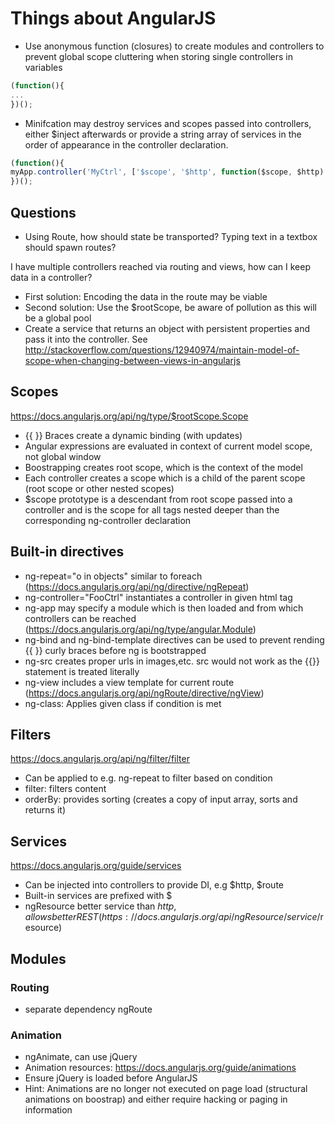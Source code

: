 # Things about AngularJS




* Use anonymous function (closures) to create modules and controllers to prevent global scope cluttering when storing single controllers in variables
```javascript
(function(){
...
})();
```

* Minifcation may destroy services and scopes passed into controllers, either $inject afterwards or provide a string array of services in the order of appearance in the controller declaration.
```javascript
(function(){
myApp.controller('MyCtrl', ['$scope', '$http', function($scope, $http) {...}]);
})();
```

## Questions

* Using Route, how should state be transported? Typing text in a textbox should spawn routes?

I have multiple controllers reached via routing and views, how can I keep data in a controller?
* First solution: Encoding the data in the route may be viable
* Second solution: Use the $rootScope, be aware of pollution as this will be a global pool
* Create a service that returns an object with persistent properties and pass it into the controller. See http://stackoverflow.com/questions/12940974/maintain-model-of-scope-when-changing-between-views-in-angularjs

## Scopes

https://docs.angularjs.org/api/ng/type/$rootScope.Scope

* {{ }} Braces create a dynamic binding (with updates)
* Angular expressions are evaluated in context of current model scope, not global window
* Boostrapping creates root scope, which is the context of the model
* Each controller creates a scope which is a child of the parent scope (root scope or other nested scopes)
* $scope prototype is a descendant from root scope passed into a controller and is the scope for all tags nested deeper than the corresponding ng-controller declaration

## Built-in directives

* ng-repeat="o in objects" similar to foreach (https://docs.angularjs.org/api/ng/directive/ngRepeat)
* ng-controller="FooCtrl" instantiates a controller in given html tag
* ng-app may specify a module which is then loaded and from which controllers can be reached (https://docs.angularjs.org/api/ng/type/angular.Module)
* ng-bind and ng-bind-template directives can be used to prevent rending {{ }} curly braces before ng is bootstrapped
* ng-src creates proper urls in images,etc. src would not work as the {{}} statement is treated literally
* ng-view includes a view template for current route (https://docs.angularjs.org/api/ngRoute/directive/ngView)
* ng-class: Applies given class if condition is met


## Filters

https://docs.angularjs.org/api/ng/filter/filter

* Can be applied to e.g. ng-repeat to filter based on condition
* filter: filters content
* orderBy: provides sorting (creates a copy of input array, sorts and returns it)


## Services

https://docs.angularjs.org/guide/services

* Can be injected into controllers to provide DI, e.g $http, $route
* Built-in services are prefixed with $
* ngResource better service than $http, allows better REST (https://docs.angularjs.org/api/ngResource/service/$resource)

## Modules

### Routing
* separate dependency ngRoute

### Animation

* ngAnimate, can use jQuery
* Animation resources: https://docs.angularjs.org/guide/animations
* Ensure jQuery is loaded before AngularJS
* Hint: Animations are no longer not executed on page load (structural animations on boostrap) and either require hacking or paging in information
